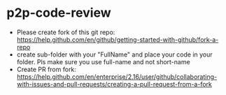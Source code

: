 # p2p-code-review #

- Please create fork of this git repo: https://help.github.com/en/github/getting-started-with-github/fork-a-repo
- create sub-folder with your "FullName" and place your code in your folder. Pls make sure you use full-name and not short-name
- Create PR from fork: https://help.github.com/en/enterprise/2.16/user/github/collaborating-with-issues-and-pull-requests/creating-a-pull-request-from-a-fork
